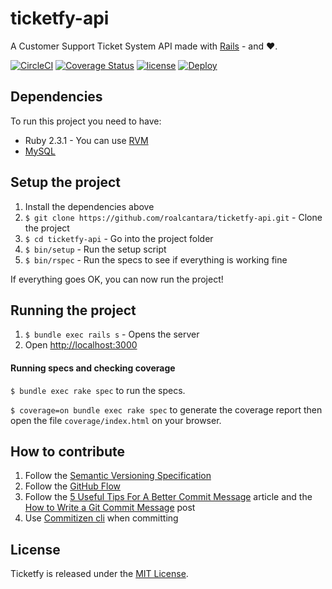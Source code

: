 # ticketfy-api

A Customer Support Ticket System API made with [Rails](http://rubyonrails.org/) - and ♥.

[![CircleCI](https://circleci.com/gh/roalcantara/ticketfy-api.svg?style=shield)](https://circleci.com/gh/roalcantara/ticketfy-api)
[![Coverage Status](https://coveralls.io/repos/github/roalcantara/ticketfy-api/badge.svg?branch=master)](https://coveralls.io/github/roalcantara/ticketfy-api?branch=master)
[![license](https://img.shields.io/github/license/mashape/apistatus.svg)]()
[![Deploy](https://www.herokucdn.com/deploy/button.svg)](https://heroku.com/deploy)

## Dependencies

To run this project you need to have:

* Ruby 2.3.1 - You can use [RVM](http://rvm.io)
* [MySQL](https://www.mysql.com/)

## Setup the project

1. Install the dependencies above
2. `$ git clone https://github.com/roalcantara/ticketfy-api.git` - Clone the project
3. `$ cd ticketfy-api` - Go into the project folder
4. `$ bin/setup` - Run the setup script
5. `$ bin/rspec` - Run the specs to see if everything is working fine

If everything goes OK, you can now run the project!

## Running the project

1. `$ bundle exec rails s` - Opens the server
2. Open [http://localhost:3000](http://localhost:3000)

#### Running specs and checking coverage

`$ bundle exec rake spec` to run the specs.

`$ coverage=on bundle exec rake spec` to generate the coverage report then open the file `coverage/index.html` on your browser.

## How to contribute

1. Follow the [Semantic Versioning Specification](http://semver.org/)
2. Follow the [GitHub Flow](https://guides.github.com/introduction/flow/)
3. Follow the [5 Useful Tips For A Better Commit Message](https://robots.thoughtbot.com/5-useful-tips-for-a-better-commit-message) article and the [How to Write a Git Commit Message](http://chris.beams.io/posts/git-commit/) post
4. Use [Commitizen cli](http://commitizen.github.io/cz-cli/) when committing

## License

Ticketfy is released under the [MIT License](http://www.opensource.org/licenses/MIT).
